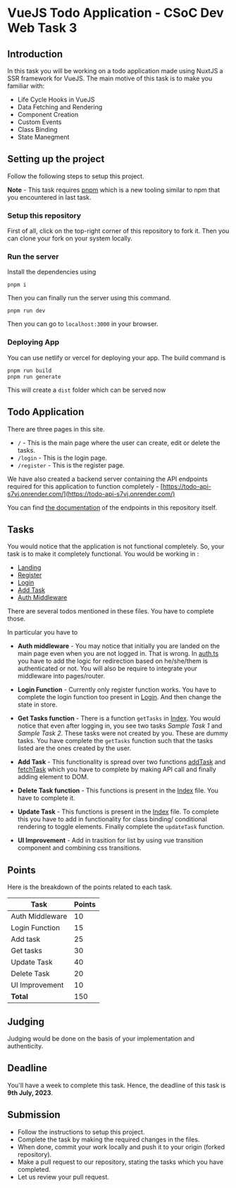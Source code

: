 # VueJS Todo Application - CSoC Dev Web Task 3

## Introduction

In this task you will be working on a todo application made using NuxtJS a SSR framework for VueJS. The main motive of this task is to make you familiar with:

- Life Cycle Hooks in VueJS
- Data Fetching and Rendering
- Component Creation
- Custom Events
- Class Binding
- State Manegment

## Setting up the project

Follow the following steps to setup this project.

**Note** - This task requires [pnpm](https://pnpm.io/) which is a new tooling similar to npm that you encountered in last task.

### Setup this repository

First of all, click on the top-right corner of this repository to fork it. Then you can clone your fork on your system locally.

### Run the server

Install the dependencies using

```
pnpm i
```

Then you can finally run the server using this command.

```
pnpm run dev
```

Then you can go to `localhost:3000` in your browser.

### Deploying App

You can use netlify or vercel for deploying your app. The build command is

```
pnpm run build
pnpm run generate
```

This will create a `dist` folder which can be served now

## Todo Application

There are three pages in this site.

- `/` - This is the main page where the user can create, edit or delete the tasks.
- `/login` - This is the login page.
- `/register` - This is the register page.

We have also created a backend server containing the API endpoints required for this application to function completely - [https://todo-api-s7vj.onrender.com/](https://todo-api-s7vj.onrender.com/)

You can find [the documentation](./API_Documentation.md) of the endpoints in this repository itself.

## Tasks

You would notice that the application is not functional completely. So, your task is to make it completely functional. You would be working in :

- [Landing](./pages/index.vue)
- [Register](./pages/register/index.vue)
- [Login](./pages/login/index.vue)
- [Add Task](./components/addTask.vue)
- [Auth Middleware](./middleware/auth.ts)

There are several todos mentioned in these files. You have to complete those.

In particular you have to

- **Auth middleware** - You may notice that initially you are landed on the main page even when you are not logged in. That is wrong. In [auth.ts](./middleware/auth.ts) you have to add the logic for redirection based on he/she/them is authenticated or not. You will also be require to integrate your middleware into pages/router.

- **Login Function** - Currently only register function works. You have to complete the login function too present in [Login](./pages/login/index.vue). And then change the state in store.

- **Get Tasks function** - There is a function `getTasks` in [Index](./pages/index.vue). You would notice that even after logging in, you see two tasks _Sample Task 1_ and _Sample Task 2_. These tasks were not created by you. These are dummy tasks. You have complete the `getTasks` function such that the tasks listed are the ones created by the user.

- **Add Task** - This functionality is spread over two functions [addTask](./component/addTask.vue) and [fetchTask](./pages/index.vue) which you have to complete by making API call and finally adding element to DOM.

- **Delete Task function** - This functions is present in the [Index](./pages/index.vue) file. You have to complete it.

- **Update Task** - This functions is present in the [Index](./pages/index.vue) file. To complete this you have to add in functionality for class binding/ conditional rendering to toggle elements. Finally complete the `updateTask` function.

- **UI Improvement** - Add in trasition for list by using vue transition component and combining css transitions.

## Points

Here is the breakdown of the points related to each task.

| **Task**        | **Points** |
| --------------- | ---------- |
| Auth Middleware | 10         |
| Login Function  | 15         |
| Add task        | 25         |
| Get tasks       | 30         |
| Update Task     | 40         |
| Delete Task     | 20         |
| UI Improvement  | 10         |
| **Total**       | 150        |

## Judging

Judging would be done on the basis of your implementation and authenticity.

## Deadline

You'll have a week to complete this task. Hence, the deadline of this task is **9th July, 2023**.

## Submission

- Follow the instructions to setup this project.
- Complete the task by making the required changes in the files.
- When done, commit your work locally and push it to your origin (forked repository).
- Make a pull request to our repository, stating the tasks which you have completed.
- Let us review your pull request.
